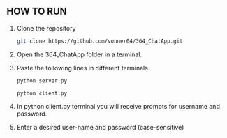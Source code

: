 ## HOW TO RUN

1. Clone the repository

   ```bash
   git clone https://github.com/vonner04/364_ChatApp.git
   ```

2. Open the 364_ChatApp folder in a terminal.

3. Paste the following lines in different terminals.

   ```bash
   python server.py
   ```

   ```bash
   python client.py
   ```

4. In python client.py terminal you will receive prompts for username and password.

5. Enter a desired user-name and password (case-sensitive)
